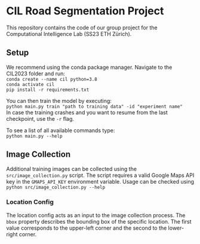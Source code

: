 # CIL Road Segmentation Project
This repository contains the code of our group project for the Computational Intelligence Lab (SS23 ETH Zürich).

## Setup
We recommend using the conda package manager. Navigate to the CIL2023 folder and run:\
`conda create --name cil python=3.8`\
`conda activate cil`\
`pip install -r requirements.txt`

You can then train the model by executing: \
`python main.py train "path to training data" -id "experiment name"` \
In case the training crashes and you want to resume from the last checkpoint, use the `-r` flag.

To see a list of all available commands type: \
`python main.py --help`

## Image Collection
Additional training images can be collected using the `src/image_collection.py` script.
The script requires a valid Google Maps API key in the `GMAPS_API_KEY` environment variable.
Usage can be checked using `python src/image_collection.py --help`

### Location Config
The location config acts as an input to the image collection process.
The `bbox` property describes the bounding box of the specific location.
The first value corresponds to the upper-left corner and the second to the lower-right corner. 
